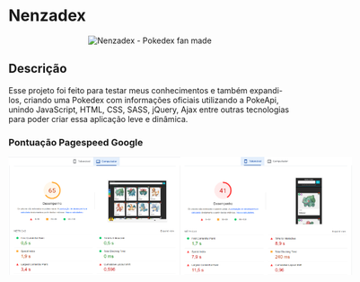 # Nenzadex

<div align="center">
    <img height="400em" src="https://github.com/pedrotomazdev/pedrotomazdev.github.io/blob/main/img/site_demonster.gif?raw=true" alt="Nenzadex - Pokedex fan made">
</div>



## Descrição

Esse projeto foi feito para testar meus conhecimentos e também expandi-los, criando uma Pokedex com informações oficiais utilizando a PokeApi, unindo JavaScript, HTML, CSS, SASS, jQuery, Ajax entre outras tecnologias para poder criar essa aplicação leve e dinâmica.

### Pontuação Pagespeed Google

<div align="center" style="display: flex;">
    <img height="210em"
        src="https://github.com/pedrotomazdev/pedrotomazdev.github.io/blob/main/img/pagespeed-desktop.png?raw=true" />
    <img height="210em"
        src="https://github.com/pedrotomazdev/pedrotomazdev.github.io/blob/main/img/pagespeed-mobile.png?raw=true" />
</div>
